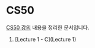 # CS50
[CS50 강의](https://youtu.be/jjqgP9dpD1k?si=uELf3d77PDFR-Ni-) 내용을 정리한 문서입니다.

1. [Lecture 1 - C](Lecture 1)

